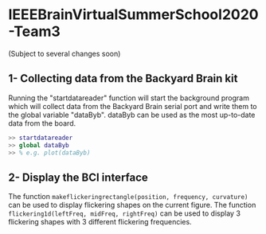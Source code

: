 # IEEEBrainVirtualSummerSchool2020-Team3

(Subject to several changes soon)

## 1- Collecting data from the Backyard Brain kit
Running the "startdatareader" function will start the background program
which will collect data from the Backyard Brain serial port and write them to 
the global variable "dataByb". dataByb can be used as the most up-to-date data 
from the board. 

``` Matlab
>> startdatareader
>> global dataByb
>> % e.g. plot(dataByb) 
```


## 2- Display the BCI interface
The function `makeflickeringrectangle(position, frequency, curvature)` can be used to display 
flickering shapes on the current figure. 
The function `flickering1d(leftFreq, midFreq, rightFreq)` can be used to display 3 flickering 
shapes with 3 different flickering frequencies. 
